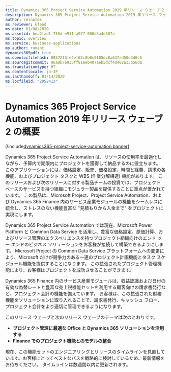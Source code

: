 ```yaml
---
title: Dynamics 365 Project Service Automation 2019 年リリース ウェーブ 2 の概要
description: Dynamics 365 Project Service Automation 2019 年リリース ウェーブ 2 の概要
author: relnotes
ms.reviewer: kfend
ms.date: 01/08/2020
ms.assetid: bea2fad1-755d-e911-a977-000d3a4e307a
ms.topic: overview
ms.service: business-applications
ms.author: rumant
dynamics365pdf: true
ms.openlocfilehash: 0857215fe4ef62c8b0c0105dc0a637ad50d3d6c5
ms.sourcegitcommit: 96a8b76935ff81eeb407aeb5dcf4d402a33b56da
ms.translationtype: HT
ms.contentlocale: ja-JP
ms.lasthandoff: 01/14/2020
ms.locfileid: "2952413"
---
```

# <a name="overview-of-dynamics-365-project-service-automation-2019-release-wave-2"></a>Dynamics 365 Project Service Automation 2019 年リリース ウェーブ 2 の概要
[!include[dynamics365-project-service-automation banner](../includes/dynamics365-project-service-automation.md)]

<!--overview start-->
Dynamics 365 Project Service Automation は、リソースの使用率を最適化しながら、予算内で期限内にプロジェクトを獲得して納品するのに役立ちます。 このアプリケーションには、価格設定、販売、価格設定、時間と経費、請求の各機能、およびプロジェクト タスクと WBS (作業分解構造) 機能があります。 このリリースおよび次のリリースに対する製品チームの投資では、プロジェクト ベースのサービスを持つ組織にモジュラー製品を提供することに重点が置かれています。 この製品は、Microsoft Project、Project Service Automation、および Dynamics 365 Finance 内のサービス産業モジュールの機能をシームレスに統合し、ストレスのない機能豊富な "見積もりから入金まで" をプロジェクトに実現にします。

Dynamics 365 Project Service Automation では現在、Microsoft Power Platform と Common Data Service を活用し、豊富な価格設定、原価計算、およびリソース管理のエクスペリエンスを持つプロジェクト組織向けのエンド ツー エンドのビジネス ソリューションをお客様が接続して構築できるようにします。 Microsoft Project の Common Data Service プラットフォームへの変更により、Microsoft だけが競争力のある一連のプロジェクト計画機能とタスク スケジュール機能を提供することになります。 この拡張されたプロジェクト管理機能により、お客様はプロジェクトを成功させることができます。 

Dynamics 365 Finance 内のサービス産業モジュールは、収益認識および日付の有効な為替レートと豊富な売上税機能セットを利用する顧客向けの請求書発行など、プロジェクト会計の機能を備えています。 お客様は、この拡張された財務機能をソリューションに取り入れることで、請求書発行、キャッシュ フロー、プロジェクト会計をより適切に管理できるようになります。

このリリース ウェーブと次のリリース ウェーブのテーマは次のとおりです。

- **プロジェクト管理に最適な Office と Dynamics 365 ソリューションを活用する**
- **Finance でのプロジェクト機能とのモデルの整合**

現在、この機能セットのエンジニアリングとリリースのタイムラインを見直しています。お客様にとってベストなパスを戦略的に検討しているため、最新情報をお待ちください。 タイムラインは数週間以内に更新されます。 

<!--overview end-->
